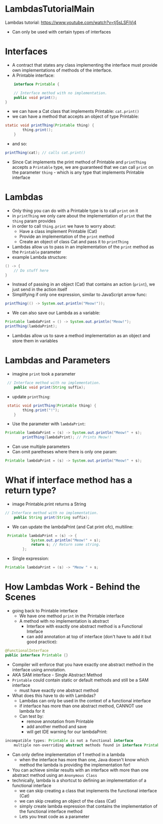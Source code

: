 # LambdasTutorialMain

Lambdas tutorial: https://www.youtube.com/watch?v=tj5sLSFjVj4

- Can only be used with certain types of interfaces

# Interfaces

- A contract that states any class implementing the interface must provide own implementations of methods of the interface.
- A Printable interface:

```java
	interface Printable {

    // Interface method with no implementation.
    public void print();
}
```

- we can have a Cat class that implements Printable: `cat.print()`
- we can have a method that accepts an object of type Printable:

```java
static void printThing(Printable thing) {
        thing.print();
    }
```

- and so:

```java
printThing(cat); // calls cat.print()
```

- Since Cat implements the print method of Printable and `printThing` accepts a `Printable` type, we are guaranteed that we can call `print` on the parameter `thing` - which is any type that implements Printable interface

# Lambdas

- Only thing you can do with a Printable type is to call `print` on it
- in `printThing` we only care about the implementation of `print` that the `thing` param provides
- in order to call `thing.print` we have to worry about:
  - Have a class implement Printable (Cat)
  - Provide an implementation of the `print` method
  - Create an object of class Cat and pass it to `printThing`
- Lambdas allow us to pass in an implementation of the `print` method as the `Printable` parameter
- example Lambda structure:

```java
() -> {
    // Do stuff here
}
```

- Instead of passing in an object (Cat) that contains an action (`print`), we just send in the action itself
- Simplifying if only one expression, similar to JavaScript arrow func:

```java
printThing(() -> System.out.println("Meow!"));
```

- We can also save our Lambda as a variable:

```java
Printable lambdaPrint = () -> System.out.println("Meow!");
printThing(lambdaPrint);
```

- Lambdas allow us to save a method implementation as an object and store them in variables

# Lambdas and Parameters

- imagine `print` took a parameter

```java
 // Interface method with no implementation.
    public void print(String suffix);
```

- update `printThing`:

```java
 static void printThing(Printable thing) {
        thing.print("!");
    }
```

- Use the parameter with `lambdaPrint`:

```java
Printable lambdaPrint = (s) -> System.out.println("Meow!" + s);
        printThing(lambdaPrint); // Prints Meow!!
```

- Can use multiple parameters
- Can omit paretheses where there is only one param:

```java
Printable lambdaPrint = (s) -> System.out.println("Meow!" + s);
```

# What if interface method has a return type?

- image Printable.print returns a String

```java
// Interface method with no implementation.
    public String print(String suffix);
```

- We can update the lambdaPrint (and Cat print ofc), multiline:

```java
 Printable lambdaPrint = (s) -> {
            System.out.println("Meow!" + s);
            return s; // Return some string.
        };
```

- Single expression:

```java
Printable lambdaPrint = (s) -> "Meow " + s;
```

# How Lambdas Work - Behind the Scenes

- going back to Printable interface
  - We have one method `print` in the Printable interface
  - A method with no implementation is abstract
    - Interface with exactly one abstract method is a Functional Inteface
    - can add annotation at top of interface (don't have to add it but good practice):

```java
@FunctionalInterface
public interface Printable {}
```

- Compiler will enforce that you have exactly one abstract method in the interface using annotation.
- AKA SAM interface - Single Abstract Method
- `Printable` could contain static or default methods and still be a SAM interface
  - must have exactly one abstract method
- What does this have to do with Lambdas?
  - Lambdas can only be used in the context of a functional interface
  - if interface has more than one abstract method, CANNOT use lambda for it
  - Can test by:
    - remove annotation from Printable
    - add another method and save
    - will get IDE warning for our lambdaPrint:

```java
incompatible types: Printable is not a functional interface
    multiple non-overriding abstract methods found in interface Printable
```

- Can only define implementation of 1 method in a lambda
  - when the interface has more than one, Java doesn't know which method the lambda is providing the implementation for!
- You can achieve similar results with an interface with more than one abstract method using an `Anonymous Class`
- technically, lambda is a shortcut to defining an implementation of a functional interface
  - we can skip creating a class that implements the functional interface (Cat)
  - we can skip creating an object of the class (Cat)
  - simply create lambda expression that contains the implementation of the functional interface method
  - Lets you treat code as a parameter
